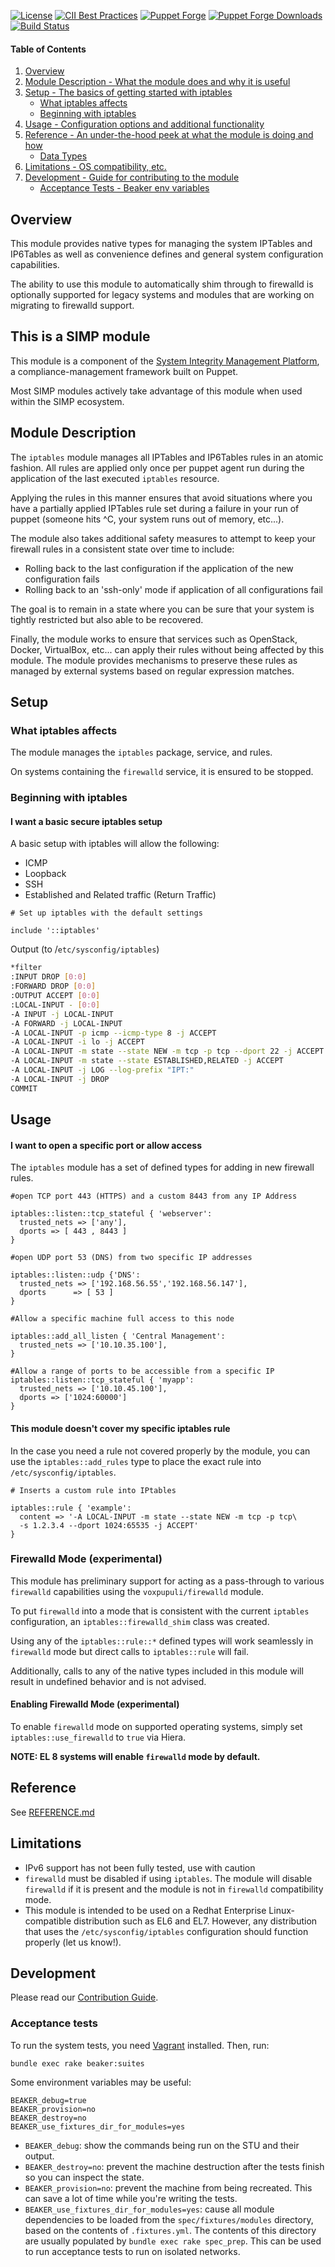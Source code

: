 [![License](https://img.shields.io/:license-apache-blue.svg)](http://www.apache.org/licenses/LICENSE-2.0.html)
[![CII Best Practices](https://bestpractices.coreinfrastructure.org/projects/73/badge)](https://bestpractices.coreinfrastructure.org/projects/73)
[![Puppet Forge](https://img.shields.io/puppetforge/v/simp/iptables.svg)](https://forge.puppetlabs.com/simp/iptables)
[![Puppet Forge Downloads](https://img.shields.io/puppetforge/dt/simp/iptables.svg)](https://forge.puppetlabs.com/simp/iptables)
[![Build Status](https://travis-ci.org/simp/pupmod-simp-iptables.svg)](https://travis-ci.org/simp/pupmod-simp-iptables)

#### Table of Contents

1. [Overview](#overview)
2. [Module Description - What the module does and why it is useful](#module-description)
3. [Setup - The basics of getting started with iptables](#setup)
    * [What iptables affects](#what-iptables-affects)
    * [Beginning with iptables](#beginning-with-iptables)
4. [Usage - Configuration options and additional functionality](#usage)
5. [Reference - An under-the-hood peek at what the module is doing and how](#reference)
    * [Data Types](#data-types)
6. [Limitations - OS compatibility, etc.](#limitations)
7. [Development - Guide for contributing to the module](#development)
      * [Acceptance Tests - Beaker env variables](#acceptance-tests)

## Overview

This module provides native types for managing the system IPTables and
IP6Tables as well as convenience defines and general system configuration
capabilities.

The ability to use this module to automatically shim through to firewalld is
optionally supported for legacy systems and modules that are working on
migrating to firewalld support.

## This is a SIMP module

This module is a component of the [System Integrity Management Platform](https://simp-project.com),
a compliance-management framework built on Puppet.

Most SIMP modules actively take advantage of this module when used within the
SIMP ecosystem.

## Module Description

The ``iptables`` module manages all IPTables and IP6Tables rules in an atomic
fashion. All rules are applied only once per puppet agent run during the
application of the last executed ``iptables`` resource.

Applying the rules in this manner ensures that avoid situations where you have
a partially applied IPTables rule set during a failure in your run of puppet
(someone hits ^C, your system runs out of memory, etc...).

The module also takes additional safety measures to attempt to keep your
firewall rules in a consistent state over time to include:

* Rolling back to the last configuration if the application of the new configuration fails
* Rolling back to an 'ssh-only' mode if application of all configurations fail

The goal is to remain in a state where you can be sure that your system is
tightly restricted but also able to be recovered.

Finally, the module works to ensure that services such as OpenStack, Docker,
VirtualBox, etc... can apply their rules without being affected by this module.
The module provides mechanisms to preserve these rules as managed by external
systems based on regular expression matches.

## Setup

### What iptables affects

The module manages the ``iptables`` package, service, and rules.

On systems containing the ``firewalld`` service, it is ensured to be stopped.

### Beginning with iptables

#### I want a basic secure iptables setup

A basic setup with iptables will allow the following:

* ICMP
* Loopback
* SSH
* Established and Related traffic (Return Traffic)

```puppet
# Set up iptables with the default settings

include '::iptables'
```
Output (to /`etc/sysconfig/iptables`)

```bash
*filter
:INPUT DROP [0:0]
:FORWARD DROP [0:0]
:OUTPUT ACCEPT [0:0]
:LOCAL-INPUT - [0:0]
-A INPUT -j LOCAL-INPUT
-A FORWARD -j LOCAL-INPUT
-A LOCAL-INPUT -p icmp --icmp-type 8 -j ACCEPT
-A LOCAL-INPUT -i lo -j ACCEPT
-A LOCAL-INPUT -m state --state NEW -m tcp -p tcp --dport 22 -j ACCEPT
-A LOCAL-INPUT -m state --state ESTABLISHED,RELATED -j ACCEPT
-A LOCAL-INPUT -j LOG --log-prefix "IPT:"
-A LOCAL-INPUT -j DROP
COMMIT
```

## Usage

#### I want to open a specific port or allow access

The `iptables` module has a set of defined types for adding in new firewall
rules.

```puppet
#open TCP port 443 (HTTPS) and a custom 8443 from any IP Address

iptables::listen::tcp_stateful { 'webserver':
  trusted_nets => ['any'],
  dports => [ 443 , 8443 ]
}

#open UDP port 53 (DNS) from two specific IP addresses

iptables::listen::udp {'DNS':
  trusted_nets => ['192.168.56.55','192.168.56.147'],
  dports      => [ 53 ]
}

#Allow a specific machine full access to this node

iptables::add_all_listen { 'Central Management':
  trusted_nets => ['10.10.35.100'],
}

#Allow a range of ports to be accessible from a specific IP
iptables::listen::tcp_stateful { 'myapp':
  trusted_nets => ['10.10.45.100'],
  dports => ['1024:60000']
}

```

#### This module doesn't cover my specific iptables rule

In the case you need a rule not covered properly by the module, you can use the
``iptables::add_rules`` type to place the exact rule into ``/etc/sysconfig/iptables``.

```puppet
# Inserts a custom rule into IPtables

iptables::rule { 'example':
  content => '-A LOCAL-INPUT -m state --state NEW -m tcp -p tcp\
  -s 1.2.3.4 --dport 1024:65535 -j ACCEPT'
}
```

### Firewalld Mode (experimental)

This module has preliminary support for acting as a pass-through to various
``firewalld`` capabilities using the ``voxpupuli/firewalld`` module.

To put ``firewalld`` into a mode that is consistent with the current
``iptables`` configuration, an ``iptables::firewalld_shim`` class was created.

Using any of the ``iptables::rule::*`` defined types will work seamlessly in
``firewalld`` mode but direct calls to ``iptables::rule`` will fail.

Additionally, calls to any of the native types included in this module will
result in undefined behavior and is not advised.

#### Enabling Firewalld Mode (experimental)

To enable ``firewalld`` mode on supported operating systems, simply set
``iptables::use_firewalld`` to ``true`` via Hiera.

**NOTE: EL 8 systems will enable ``firewalld`` mode by default.**

## Reference

See [REFERENCE.md](./REFERENCE.md)

## Limitations
* IPv6 support has not been fully tested, use with caution
* ``firewalld`` must be disabled if using ``iptables``. The module will disable
  ``firewalld`` if it is present and the module is not in ``firewalld``
  compatibility mode.
* This module is intended to be used on a Redhat Enterprise Linux-compatible
  distribution such as EL6 and EL7. However, any distribution that uses the
  ``/etc/sysconfig/iptables`` configuration should function properly (let us
  know!).

## Development

Please read our [Contribution Guide](https://simp.readthedocs.io/en/stable/contributors_guide/index.html).

### Acceptance tests

To run the system tests, you need [Vagrant](https://www.vagrantup.com/)
installed. Then, run:

```shell
bundle exec rake beaker:suites
```

Some environment variables may be useful:

```shell
BEAKER_debug=true
BEAKER_provision=no
BEAKER_destroy=no
BEAKER_use_fixtures_dir_for_modules=yes
```

* `BEAKER_debug`: show the commands being run on the STU and their output.
* `BEAKER_destroy=no`: prevent the machine destruction after the tests finish
  so you can inspect the state.
* `BEAKER_provision=no`: prevent the machine from being recreated. This can
  save a lot of time while you're writing the tests.
* `BEAKER_use_fixtures_dir_for_modules=yes`: cause all module dependencies to
  be loaded from the `spec/fixtures/modules` directory, based on the contents
  of `.fixtures.yml`.  The contents of this directory are usually populated by
  `bundle exec rake spec_prep`.  This can be used to run acceptance tests to
  run on isolated networks.
